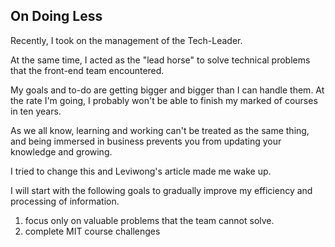 ## On Doing Less

Recently, I took on the management of the Tech-Leader.

At the same time, I acted as the "lead horse" to solve technical problems that the front-end team encountered.

My goals and to-do are getting bigger and bigger than I can handle them. At the rate I'm going, I probably won't be able to finish my marked of courses in ten years.

As we all know, learning and working can't be treated as the same thing, and being immersed in business prevents you from updating your knowledge and growing.

I tried to change this and Leviwong's article made me wake up.

I will start with the following goals to gradually improve my efficiency and processing of information.

1. focus only on valuable problems that the team cannot solve.
2. complete MIT course challenges